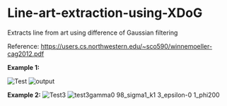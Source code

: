 # Line-art-extraction-using-XDoG
Extracts line from art using difference of Gaussian filtering

Reference: https://users.cs.northwestern.edu/~sco590/winnemoeller-cag2012.pdf

**Example 1:**

![Test](https://user-images.githubusercontent.com/87270011/170293378-76767b40-722f-4118-9c54-7fefb0cba32f.jpg)
![output](https://user-images.githubusercontent.com/87270011/170293401-7659e501-e6af-47d9-8952-a434d19d9840.jpg)

**Example 2:**
![Test3](https://user-images.githubusercontent.com/87270011/170293424-c94ea4f9-1f81-4890-b6b3-1bb64e68cf0d.jpg)
![test3gamma0 98_sigma1_k1 3_epsilon-0 1_phi200](https://user-images.githubusercontent.com/87270011/170293480-9cc4f235-ab08-4bca-9f50-cb94ed0de6f5.jpeg)
